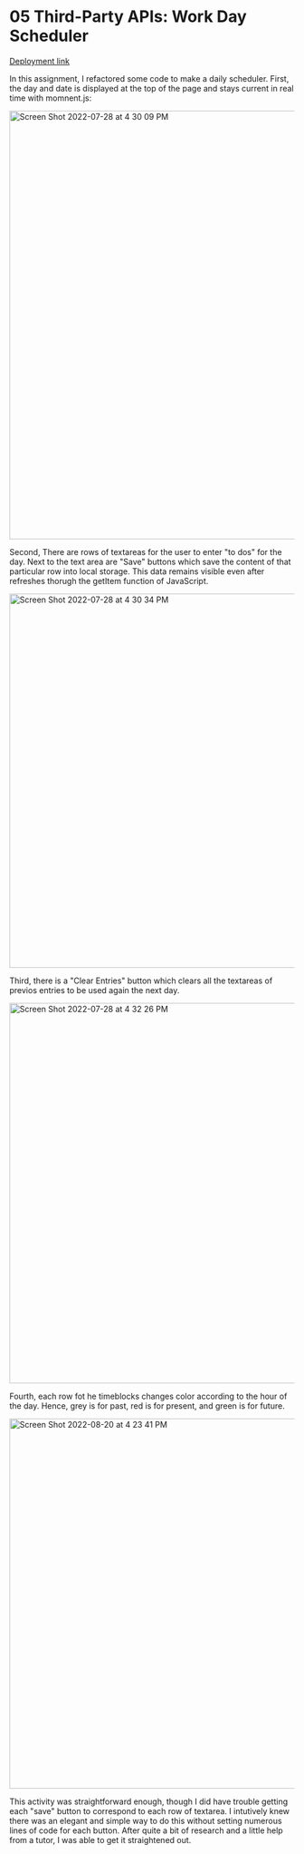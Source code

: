 # 05 Third-Party APIs: Work Day Scheduler

[Deployment link](https://rodbennett.github.io/05-daily-schedule/)


In this assignment, I refactored some code to make a daily scheduler.  First, the day and date is displayed at the top of the page and stays current in real time with momnent.js:

<img width="756" alt="Screen Shot 2022-07-28 at 4 30 09 PM" src="https://user-images.githubusercontent.com/106923428/181648418-162c4712-8551-4846-a266-b439f581d464.png">


Second, There are rows of textareas for the user to enter "to dos" for the day.  Next to the text area are "Save" buttons which save the content of that particular row into local storage. This data remains visible even after refreshes thorugh the getItem function of JavaScript.

<img width="660" alt="Screen Shot 2022-07-28 at 4 30 34 PM" src="https://user-images.githubusercontent.com/106923428/181648836-576a836e-47ce-4e3c-a148-0877761bfb8b.png">

Third, there is a "Clear Entries" button which clears all the textareas of previos entries to be used again the next day.

<img width="671" alt="Screen Shot 2022-07-28 at 4 32 26 PM" src="https://user-images.githubusercontent.com/106923428/181648945-ca90c013-9c2b-4ec4-b98e-fd1f74d2630f.png">

Fourth, each row fot he timeblocks changes color according to the hour of the day.  Hence, grey is for past, red is for present, and green is for future.


<img width="653" alt="Screen Shot 2022-08-20 at 4 23 41 PM" src="https://user-images.githubusercontent.com/106923428/185768035-b9ac3f58-6a89-4f0b-89eb-0ee4c9265dfe.png">


This activity was straightforward enough, though I did have trouble getting each "save" button to correspond to each row of textarea.  I intutively knew there was an elegant and simple way to do this without setting numerous lines of code for each button.  After quite a bit of research and a little help from a tutor, I was able to get it straightened out.

